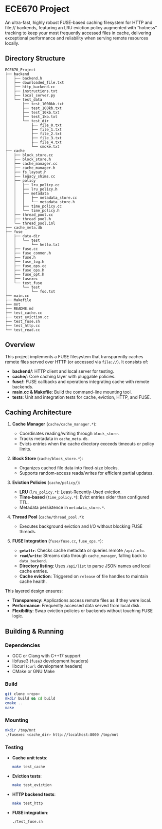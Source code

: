 # ECE670 Project

An ultra-fast, highly robust FUSE-based caching filesystem for HTTP and file:// backends, featuring an LRU eviction policy augmented with “hotness” tracking to keep your most frequently accessed files in cache, delivering exceptional performance and reliability when serving remote resources locally.

## Directory Structure

```
ECE670_Project
├── backend
│   ├── backend.h
│   ├── downloaded_file.txt
│   ├── http_backend.cc
│   ├── instructions.txt
│   ├── local_server.py
│   └── test_data
│       ├── test_1000kb.txt
│       ├── test_100kb.txt
│       ├── test_10kb.txt
│       ├── test_1kb.txt
│       └── test_dir
│           ├── file_0.txt
│           ├── file_1.txt
│           ├── file_2.txt
│           ├── file_3.txt
│           ├── file_4.txt
│           └── smoke.txt
├── cache
│   ├── block_store.cc
│   ├── block_store.h
│   ├── cache_manager.cc
│   ├── cache_manager.h
│   ├── fs_layout.h
│   ├── legacy_shims.cc
│   ├── policy
│   │   ├── lru_policy.cc
│   │   ├── lru_policy.h
│   │   ├── metadata
│   │   │   ├── metadata_store.cc
│   │   │   └── metadata_store.h
│   │   ├── time_policy.cc
│   │   └── time_policy.h
│   ├── thread_pool.cc
│   ├── thread_pool.h
│   └── thread_pool.inl
├── cache_meta.db
├── fuse
│   ├── data-dir
│   │   └── test
│   │       └── hello.txt
│   ├── fuse.cc
│   ├── fuse_common.h
│   ├── fuse.h
│   ├── fuse_log.h
│   ├── fuse_ops.cc
│   ├── fuse_ops.h
│   ├── fuse_opt.h
│   ├── fusexec
│   └── test_fuse
│       └── test
│           └── foo.txt
├── main.cc
├── Makefile
├── mnt
├── README.md
├── test_cache.cc
├── test_eviction.cc
├── test_fuse.sh
├── test_http.cc
└── test_read.cc
```

## Overview

This project implements a FUSE filesystem that transparently caches remote files served over HTTP (or accessed via `file://`). It consists of:

- **backend/**: HTTP client and local server for testing.
- **cache/**: Core caching layer with pluggable policies.
- **fuse/**: FUSE callbacks and operations integrating cache with remote backends.
- **main.cc & Makefile**: Build the command-line mounting tool.
- **tests**: Unit and integration tests for cache, eviction, HTTP, and FUSE.

## Caching Architecture

1. **Cache Manager** (`cache/cache_manager.*`):
   - Coordinates reading/writing through `block_store`.
   - Tracks metadata in `cache_meta.db`.
   - Evicts entries when the cache directory exceeds timeouts or policy limits.

2. **Block Store** (`cache/block_store.*`):
   - Organizes cached file data into fixed-size blocks.
   - Supports random-access reads/writes for efficient partial updates.

3. **Eviction Policies** (`cache/policy/`):
   - **LRU** (`lru_policy.*`): Least-Recently-Used eviction.
   - **Time-based** (`time_policy.*`): Evict entries older than configured TTL.
   - Metadata persistence in `metadata_store.*`.

4. **Thread Pool** (`cache/thread_pool.*`):
   - Executes background eviction and I/O without blocking FUSE threads.

5. **FUSE Integration** (`fuse/fuse.cc`, `fuse_ops.*`):
   - **`getattr`**: Checks cache metadata or queries remote `/api/info`.
   - **`read`/`write`**: Streams data through `cache_manager`, falling back to `data_backend`.
   - **Directory listing**: Uses `/api/list` to parse JSON names and local cache entries.
   - **Cache eviction**: Triggered on `release` of file handles to maintain cache health.

This layered design ensures:
- **Transparency**: Applications access remote files as if they were local.
- **Performance**: Frequently accessed data served from local disk.
- **Flexibility**: Swap eviction policies or backends without touching FUSE logic.

## Building & Running

### Dependencies

- GCC or Clang with C++17 support
- libfuse3 (`fuse3` development headers)
- libcurl (`curl` development headers)
- CMake or GNU Make

### Build

```bash
git clone <repo>
mkdir build && cd build
cmake ..
make
```

### Mounting

```bash
mkdir /tmp/mnt
./fusexec <cache_dir> http://localhost:8000 /tmp/mnt
```

### Testing

- **Cache unit tests**:
  ```bash
  make test_cache
  ```
- **Eviction tests**:
  ```bash
  make test_eviction
  ```
- **HTTP backend tests**:
  ```bash
  make test_http
  ```
- **FUSE integration**:
  ```bash
  ./test_fuse.sh
  ```
